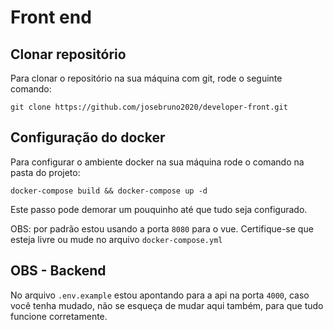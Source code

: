 # Front end

## Clonar repositório

Para clonar o repositório na sua máquina com git, rode o seguinte comando:

```
git clone https://github.com/josebruno2020/developer-front.git
```

## Configuração do docker

Para configurar o ambiente docker na sua máquina rode o comando na pasta do projeto:

```
docker-compose build && docker-compose up -d 
```

Este passo pode demorar um pouquinho até que tudo seja configurado.

OBS: por padrão estou usando a porta `8080` para o vue. Certifique-se que esteja livre ou mude no arquivo `docker-compose.yml`

## OBS - Backend

No arquivo `.env.example` estou apontando para a api na porta `4000`, caso você tenha mudado, não se esqueça de mudar aqui também, para que tudo funcione corretamente.
